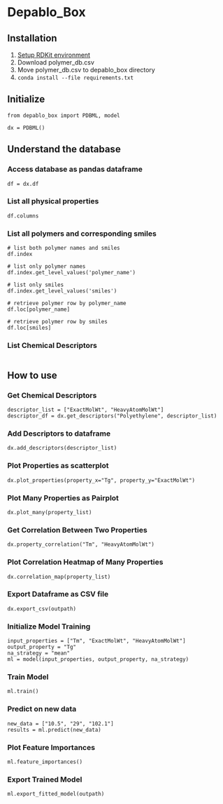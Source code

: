 # Depablo_Box

## Installation
1. [Setup RDKit environment](http://www.rdkit.org/docs/Install.html)
2. Download polymer_db.csv  
3. Move polymer_db.csv to depablo_box directory
4. `conda install --file requirements.txt`

## Initialize
```
from depablo_box import PDBML, model

dx = PDBML()
```
## Understand the database
### Access database as pandas dataframe
```
df = dx.df
```

### List all physical properties
```
df.columns
```

### List all polymers and corresponding smiles
```
# list both polymer names and smiles
df.index

# list only polymer names
df.index.get_level_values('polymer_name')

# list only smiles
df.index.get_level_values('smiles')

# retrieve polymer row by polymer_name
df.loc[polymer_name]

# retrieve polymer row by smiles
df.loc[smiles]
```

### List Chemical Descriptors
```

```


## How to use
### Get Chemical Descriptors 
```
descriptor_list = ["ExactMolWt", "HeavyAtomMolWt"]
descriptor_df = dx.get_descriptors("Polyethylene", descriptor_list)
```
### Add Descriptors to dataframe
```
dx.add_descriptors(descriptor_list)
```
### Plot Properties as scatterplot
```
dx.plot_properties(property_x="Tg", property_y="ExactMolWt")
```
### Plot Many Properties as Pairplot
```
dx.plot_many(property_list)
```
### Get Correlation Between Two Properties
```
dx.property_correlation("Tm", "HeavyAtomMolWt")
```
### Plot Correlation Heatmap of Many Properties
```
dx.correlation_map(property_list)
```
### Export Dataframe as CSV file
```
dx.export_csv(outpath)
```
### Initialize Model Training
```
input_properties = ["Tm", "ExactMolWt", "HeavyAtomMolWt"]
output_property = "Tg"
na_strategy = "mean"
ml = model(input_properties, output_property, na_strategy)
```
### Train Model
```
ml.train()
```
### Predict on new data
```
new_data = ["10.5", "29", "102.1"]
results = ml.predict(new_data)
```
### Plot Feature Importances
```
ml.feature_importances()
```
### Export Trained Model
```
ml.export_fitted_model(outpath)

```
